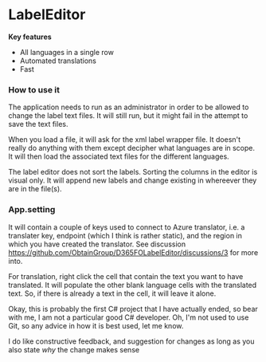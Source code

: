 # LabelEditor
**Key features**
- All languages in a single row
- Automated translations
- Fast

### How to use it
The application needs to run as an administrator in order to be allowed to change the label text files. It will still run, but it might fail in the attempt to save the text files.

When you load a file, it will ask for the xml label wrapper file. It doesn't really do anything with them except decipher what languages are in scope. It will then load the associated text files for the different languages.

The label editor does not sort the labels. Sorting the columns in the editor is visual only. It will append new labels and change existing in whereever they are in the file(s).

### App.setting
It will contain a couple of keys used to connect to Azure translator, i.e. a translater key, endpoint (which I think is rather static), and the region in which you have created the translator. See discussion https://github.com/ObtainGroup/D365FOLabelEditor/discussions/3 for more into.

For translation, right click the cell that contain the text you want to have translated. It will populate the other blank language cells with the translated text. So, if there is already a text in the cell, it will leave it alone.

Okay, this is probably the first C# project that I have actually ended, so bear with me, I am not a particular good C# developer. Oh, I'm not used to use Git, so any advice in how it is best used, let me know. 

I do like constructive feedback, and suggestion for changes as long as you also state _why_ the change makes sense
